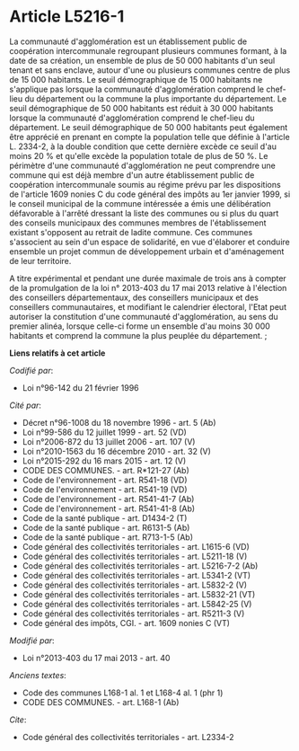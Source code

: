 # Article L5216-1

La communauté d'agglomération est un établissement public de coopération intercommunale regroupant plusieurs communes
formant, à la date de sa création, un ensemble de plus de 50 000 habitants d'un seul tenant et sans enclave, autour d'une ou
plusieurs communes centre de plus de 15 000 habitants. Le seuil démographique de 15 000 habitants ne s'applique pas lorsque
la communauté d'agglomération comprend le chef-lieu du département ou la commune la plus importante du département. Le seuil
démographique de 50 000 habitants est réduit à 30 000 habitants lorsque la communauté d'agglomération comprend le chef-lieu
du département. Le seuil démographique de 50 000 habitants peut également être apprécié en prenant en compte la population
telle que définie à l'article L. 2334-2, à la double condition que cette dernière excède ce seuil d'au moins 20 % et qu'elle
excède la population totale de plus de 50 %. Le périmètre d'une communauté d'agglomération ne peut comprendre une commune qui
est déjà membre d'un autre établissement public de coopération intercommunale soumis au régime prévu par les dispositions de
l'article 1609 nonies C du code général des impôts au 1er janvier 1999, si le conseil municipal de la commune intéressée a
émis une délibération défavorable à l'arrêté dressant la liste des communes ou si plus du quart des conseils municipaux des
communes membres de l'établissement existant s'opposent au retrait de ladite commune. Ces communes s'associent au sein d'un
espace de solidarité, en vue d'élaborer et conduire ensemble un projet commun de développement urbain et d'aménagement de
leur territoire.

A titre expérimental et pendant une durée maximale de trois ans à compter de la promulgation de la loi n° 2013-403 du 17 mai
2013 relative à l'élection des conseillers départementaux, des conseillers municipaux et des conseillers communautaires, et
modifiant le calendrier électoral, l'Etat peut autoriser la constitution d'une communauté d'agglomération, au sens du premier
alinéa, lorsque celle-ci forme un ensemble d'au moins 30 000 habitants et comprend la commune la plus peuplée du
département.  ;

**Liens relatifs à cet article**

_Codifié par_:

  - Loi n°96-142 du 21 février 1996

_Cité par_:

  - Décret n°96-1008 du 18 novembre 1996 - art. 5 (Ab)
  - Loi n°99-586 du 12 juillet 1999 - art. 52 (VD)
  - Loi n°2006-872 du 13 juillet 2006 - art. 107 (V)
  - Loi n°2010-1563 du 16 décembre 2010 - art. 32 (V)
  - Loi n°2015-292 du 16 mars 2015 - art. 12 (V)
  - CODE DES COMMUNES. - art. R*121-27 (Ab)
  - Code de l'environnement - art. R541-18 (VD)
  - Code de l'environnement - art. R541-19 (VD)
  - Code de l'environnement - art. R541-41-7 (Ab)
  - Code de l'environnement - art. R541-41-8 (Ab)
  - Code de la santé publique - art. D1434-2 (T)
  - Code de la santé publique - art. R6131-5 (Ab)
  - Code de la santé publique - art. R713-1-5 (Ab)
  - Code général des collectivités territoriales - art. L1615-6 (VD)
  - Code général des collectivités territoriales - art. L5211-18 (V)
  - Code général des collectivités territoriales - art. L5216-7-2 (Ab)
  - Code général des collectivités territoriales - art. L5341-2 (VT)
  - Code général des collectivités territoriales - art. L5832-2 (V)
  - Code général des collectivités territoriales - art. L5832-21 (VT)
  - Code général des collectivités territoriales - art. L5842-25 (V)
  - Code général des collectivités territoriales - art. R5211-3 (V)
  - Code général des impôts, CGI. - art. 1609 nonies C (VT)

_Modifié par_:

  - Loi n°2013-403 du 17 mai 2013 - art. 40

_Anciens textes_:

  - Code des communes L168-1 al. 1 et L168-4 al. 1 (phr 1)
  - CODE DES COMMUNES. - art. L168-1 (Ab)

_Cite_:

  - Code général des collectivités territoriales - art. L2334-2
